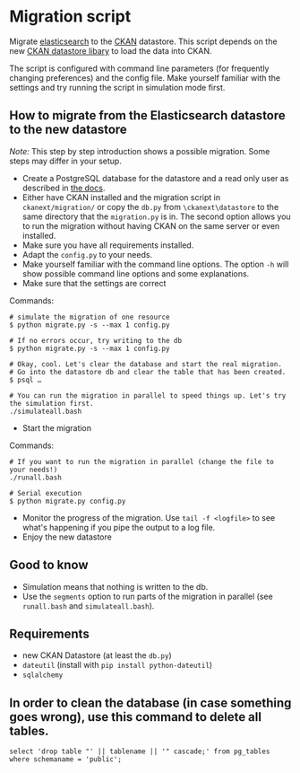 # Migration script

Migrate [elasticsearch](http://www.elasticsearch.org) to the [CKAN](http://ckan.org/) datastore. This script depends on the new [CKAN datastore libary](https://github.com/okfn/ckan/tree/2733-feature-datastore) to load the data into CKAN. 

The script is configured with command line parameters (for frequently changing preferences) and the config file. Make yourself familiar with the settings and try running the script in simulation mode first. 

## How to migrate from the Elasticsearch datastore to the new datastore

_Note:_ This step by step introduction shows a possible migration. Some steps may differ in your setup.

* Create a PostgreSQL database for the datastore and a read only user as described in [the docs](http://docs.ckan.org/en/latest/datastore.html).
* Either have CKAN installed and the migration script in `ckanext/migration/` or copy the `db.py` from `\ckanext\datastore` to the same directory that the `migration.py` is in. The second option allows you to run the migration without having CKAN on the same server or even installed.
* Make sure you have all requirements installed.
* Adapt the `config.py` to your needs.
* Make yourself familiar with the command line options. The option `-h` will show possible command line options and some explanations. 
* Make sure that the settings are correct

Commands:

    # simulate the migration of one resource
    $ python migrate.py -s --max 1 config.py
    
    # If no errors occur, try writing to the db
    $ python migrate.py -s --max 1 config.py
    
    # Okay, cool. Let's clear the database and start the real migration. 
    # Go into the datastore db and clear the table that has been created.
    $ psql …
    
    # You can run the migration in parallel to speed things up. Let's try the simulation first.
    ./simulateall.bash
    
* Start the migration

Commands:

    # If you want to run the migration in parallel (change the file to your needs!)
    ./runall.bash
    
    # Serial execution
    $ python migrate.py config.py

* Monitor the progress of the migration. Use `tail -f <logfile>` to see what's happening if you pipe the output to a log file.
* Enjoy the new datastore

## Good to know

* Simulation means that nothing is written to the db.
* Use the `segments` option to run parts of the migration in parallel (see `runall.bash` and `simulateall.bash`).


## Requirements
* new CKAN Datastore (at least the `db.py`)
* `dateutil` (install with `pip install python-dateutil`)
* `sqlalchemy`

## In order to clean the database (in case something goes wrong), use this command to delete all tables.

    select 'drop table "' || tablename || '" cascade;' from pg_tables where schemaname = 'public';